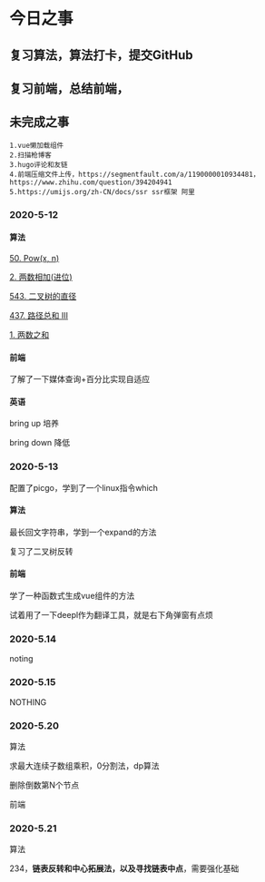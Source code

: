 # 今日之事

## 复习算法，算法打卡，提交GitHub

## 复习前端，总结前端，

## 未完成之事

```
1.vue懒加载组件
2.扫描枪博客
3.hugo评论和友链
4.前端压缩文件上传，https://segmentfault.com/a/1190000010934481，https://www.zhihu.com/question/394204941
5.https://umijs.org/zh-CN/docs/ssr ssr框架 阿里
```



### 2020-5-12

#### 算法

[50. Pow(x, n)](https://leetcode-cn.com/problems/powx-n/)

[2. 两数相加(进位)](https://leetcode-cn.com/problems/add-two-numbers/)

[543. 二叉树的直径](https://leetcode-cn.com/problems/diameter-of-binary-tree/)

[437. 路径总和 III](https://leetcode-cn.com/problems/path-sum-iii/)

[1. 两数之和](https://leetcode-cn.com/problems/two-sum/)

#### 前端

了解了一下媒体查询+百分比实现自适应

#### 英语

bring up 培养

bring down 降低

### 2020-5-13

配置了picgo，学到了一个linux指令which

#### 算法

最长回文字符串，学到一个expand的方法

复习了二叉树反转

#### 前端

学了一种函数式生成vue组件的方法

试着用了一下deepl作为翻译工具，就是右下角弹窗有点烦

### 2020-5.14

noting

### 2020-5.15

NOTHING

### 2020-5.20

算法

求最大连续子数组乘积，0分割法，dp算法

删除倒数第N个节点

前端

### 2020-5.21

算法

234，**链表反转和中心拓展法，以及寻找链表中点**，需要强化基础